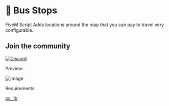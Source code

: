 # 🚌 Bus Stops 
 FiveM Script Adds locations around the map that you can pay to travel very configurable. 

##  Join the community  

[![Discord](https://img.shields.io/badge/Discord-Support-5865F2?style=flat&logo=discord&logoColor=white)](https://discord.gg/Uwg95JfwYT) 

Preview:


![image](https://github.com/user-attachments/assets/48dc7dae-99a4-4e72-adc2-be08100315b7)


Requirements:

[ox_lib](https://github.com/overextended/ox_lib)
